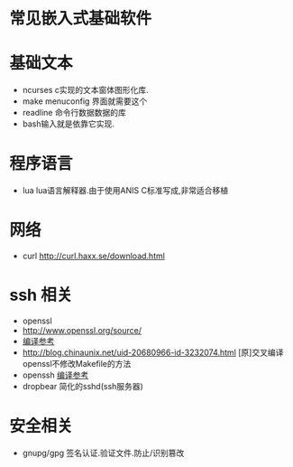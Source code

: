 # 常见嵌入式基础软件

# 基础文本
* ncurses c实现的文本窗体图形化库.
 * make menuconfig 界面就需要这个
* readline 命令行数据数据的库
 * bash输入就是依靠它实现.

# 程序语言

* lua lua语言解释器.由于使用ANIS C标准写成,非常适合移植

# 网络

* curl http://curl.haxx.se/download.html

# ssh 相关
* openssl 
 * http://www.openssl.org/source/ 
 * [编译参考](http://blog.sina.com.cn/s/blog_4ccac7230101ncyr.html)
 * http://blog.chinaunix.net/uid-20680966-id-3232074.html [原]交叉编译openssl不修改Makefile的方法 
* openssh [编译参考](http://cubietech.com/forum.php?mod=viewthread&tid=54)
* dropbear 简化的sshd(ssh服务器)

# 安全相关
* gnupg/gpg 签名认证.验证文件.防止/识别篡改
